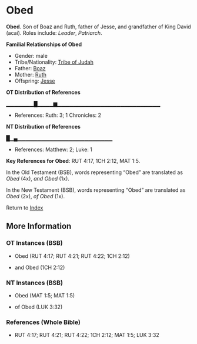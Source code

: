 # Obed
**Obed**. 
Son of Boaz and Ruth, father of Jesse, and grandfather of King David (acai). 
Roles include: 
_Leader_, _Patriarch_. 




**Familial Relationships of Obed**


* Gender: male
* Tribe/Nationality: [Tribe of Judah](../../../groups/md/acai/Judah.md)
* Father: [Boaz](Boaz.md)
* Mother: [Ruth](Ruth.md)
* Offspring: [Jesse](Jesse.md)


**OT Distribution of References**

▁▁▁▁▁▁▁█▁▁▁▁▆▁▁▁▁▁▁▁▁▁▁▁▁▁▁▁▁▁▁▁▁▁▁▁▁▁▁
* References: Ruth: 3; 1 Chronicles: 2

**NT Distribution of References**

█▁▄▁▁▁▁▁▁▁▁▁▁▁▁▁▁▁▁▁▁▁▁▁▁▁▁
* References: Matthew: 2; Luke: 1



**Key References for Obed**: 
RUT 4:17, 1CH 2:12, MAT 1:5. 


In the Old Testament (BSB), words representing “Obed” are translated as 
*Obed* (4x), *and Obed* (1x). 


In the New Testament (BSB), words representing “Obed” are translated as 
*Obed* (2x), *of Obed* (1x). 


Return to [Index](00-Index.md)

## More Information

### OT Instances (BSB)

* Obed (RUT 4:17; RUT 4:21; RUT 4:22; 1CH 2:12)

* and Obed (1CH 2:12)



### NT Instances (BSB)

* Obed (MAT 1:5; MAT 1:5)

* of Obed (LUK 3:32)



### References (Whole Bible)

* RUT 4:17; RUT 4:21; RUT 4:22; 1CH 2:12; MAT 1:5; LUK 3:32



